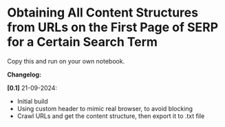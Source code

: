 # Obtaining All Content Structures from URLs on the First Page of SERP for a Certain Search Term

Copy this and run on your own notebook.

**Changelog:**

**[0.1]** 21-09-2024:
- Initial build
- Using custom header to mimic real browser, to avoid blocking
- Crawl URLs and get the content structure, then export it to .txt file
